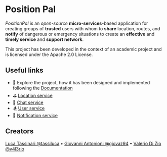 # Position Pal

_PositionPal_ is an _open-source_ **micro-services**-based application for creating groups of **trusted** users with whom to **share** location, routes, and **notify** of dangerous or emergency situations to create an **effective** and **timely service** and **support network**.

This project has been developed in the context of an academic project and is licensed under the Apache 2.0 License.

## Useful links

- 📗 Explore the project, how it has been designed and implemented following the [Documentation](https://position-pal.github.io/)
- ⛳️ [Location service](https://github.com/position-pal/location-service)
- 💬 [Chat service](https://github.com/position-pal/chat-service)
- 🏂 [User service](https://github.com/position-pal/user-service)
- 📣 [Notification service](https://github.com/position-pal/notification-service)

## Creators

[Luca Tassinari @tassiluca](https://github.com/tassiLuca) • [Giovanni Antonioni @giovaz94](https://github.com/giovaz94) • [Valerio Di Zio @v4l3rio](https://github.com/v4l3rio)
